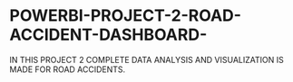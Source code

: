 # POWERBI-PROJECT-2-ROAD-ACCIDENT-DASHBOARD-
IN THIS PROJECT 2 COMPLETE DATA ANALYSIS AND VISUALIZATION IS MADE FOR ROAD ACCIDENTS.
